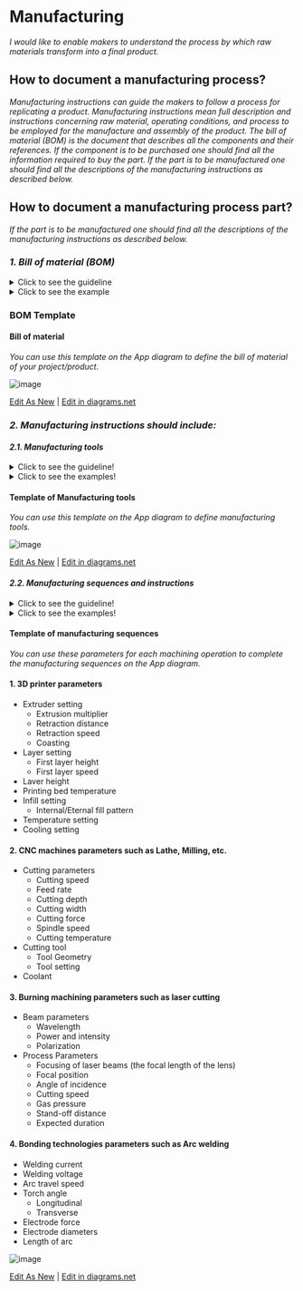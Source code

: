 # **Manufacturing**

*I would like to enable makers to understand the process by which raw materials transform into a final product.*

## **How to document a manufacturing process?**

*Manufacturing instructions can guide the makers to follow a process for replicating a product. Manufacturing instructions mean full description and instructions concerning raw material, operating conditions, and process to be employed for the manufacture and assembly of the product.
The bill of material (BOM) is the document that describes all the components and their references. If the component is to be purchased one should find all the information required to buy the part. If the part is to be manufactured one should find all the descriptions of the manufacturing instructions as described below.* 

## **How to document a manufacturing process part?**

*If the part is to be manufactured one should find all the descriptions of the manufacturing instructions as described below.* 

### *1. Bill of material (BOM)*
<details>
  <summary>Click to see the guideline</summary>
 
 - **Definition:** *A bill of materials (BOM) is a comprehensive list of parts, items, and other materials required to create a product, as well as instructions required for gathering and using the required materials.*

```
What should include the bill of material (not limited to...)?

   1. Part number
   2. Item name
   3. Manufacturer part number
   4. Digi-Key part number
   5. Description
   6. Manufactured part (link to manufacturing instruction)
   7. Purchased part (link to seller website)
   8. Quantity
   9. Price
   10. Manufacturing standard lead time
   11. Packaging
   12. BOM notes
   13. ...
   ```
</details>

<details>
  <summary>Click to see the example</summary>
 
 #### *Example 1: [JPL Open Source Rover](https://github.com/nasa-jpl/open-source-rover/tree/master/bill_of_materials)*
  
![image](https://user-images.githubusercontent.com/59058909/126754681-8afeaaa9-619e-49c5-94ca-962bd0d225c3.png)

*BOM of JPL open-source Rover*
  
 #### *Example 2: [SatNOGS Rotator v3](https://gitlab.com/librespacefoundation/satnogs/satnogs-rotator/blob/master/rotator-bom.ods)*
  
 #### *Example 3: [Krab v1.0](https://projects.fablabs.io/@avishek/krab-v10)*

</details>

### BOM Template

 #### Bill of material
 
 *You can use this template on the App diagram to define the bill of material of your project/product.*
 
![image](https://github.com/OPEN-NEXT/wp2.3_Guideline-for-documentation-of-OSH-design-reuse/blob/main/Sources/Images/BOM%20template-2.jpg)

 <a href="https://app.diagrams.net/#Hamerezoji1362%2Fdrawio-github%2Fmaster%2FBOM%20template.drawio" target="_blank">Edit As New</a> | <a href="https://app.diagrams.net/#Hamerezoji1362%2Fdrawio-github%2Fmaster%2FBOM%20template%20of%20manufactured%20workpiece.png">Edit in diagrams.net</a>
 
  ### *2. Manufacturing instructions should include:*
 
 #### *2.1. Manufacturing tools*
  <details>
  <summary>Click to see the guideline!</summary>
 
  - **Definition:** *It means all the machinery, equipment, and processes used to manufacture products. Manufacturing technology guide to find the type of necessary technology to produce the part. In that case, it should describe the most suitable technology according to the context.*

 ```
 What should include the documentation of manufacturing tools?
 
 Type of machines used 

   1. CNC machine tools for machining metal or other rigid materials
     - Milling 
     - Lathe
     - Cutting 
     - Drilling 
     - Etc.
    
   2. Other common manufacturing tools
     - 3D printing (FDM, SLS...) 
     - Thermoforming
     - Burning machining technology (laser cutting, Plasma cutting, ...) 
     - Bonding technologies (Solder, cold welding, arc welding, adhesive bonding ...)  
  
   3. Finishing: to achieve the right properties such as surface quality, geometrical accuracy, and mechanical properties, finishing is essential. 
     - Sanding after 3D printing
     - Gap filling
     - Blasting
     - Polishing
     - Priming and painting
     - Etc.
  
 How to visualize the manufacturing tools? 
  1. Images 
  2. Videos  
 ```
 </details>
 
  <details>
  <summary>Click to see the examples!</summary>
 
   #### *Example 1:* [JPL Open Source Rover](https://github.com/nasa-jpl/open-source-rover/tree/master/mechanical/body_assembly#3-machiningfabrication)
   
   #### *Example 2:* [SatNOGS Rotator v3](https://wiki.satnogs.org/SatNOGS_Rotator_v3#Build_Sequence) 
  </details>
 
   #### Template of Manufacturing tools
   
*You can use this template on the App diagram to define manufacturing tools.*
 
![image](https://github.com/OPEN-NEXT/wp2.3_Guideline-for-documentation-of-OSH-design-reuse/blob/main/Sources/Images/Manufacturing%20tools.jpg)

 <a href="https://app.diagrams.net/#Hamerezoji1362%2Fdrawio-github%2Fmaster%2FManufacturing%20technology.drawio">Edit As New</a> | <a href="https://app.diagrams.net/#Hamerezoji1362%2Fdrawio-github%2Fmaster%2FManufacturing%20technology.png">Edit in diagrams.net</a>

 #### *2.2. Manufacturing sequences and instructions*
 <details>
  <summary>Click to see the guideline!</summary>
 
  - **Definition:** *Manufacturing sequences refer to step-by-step machining and manufacturing processes in a target-oriented arrangement to enable manufacturing.*
  
  - **Comments:**
  
      * The machining sequence should define for the manufacturing of each part.
      * Process parameters are all those parameters that are inherent to any machining operation and should have a suitable finite value to smooth and efficient removal of materials.
      * Manufacturing standard file formats support some of the manufacturing processes and the surface geometry of a design without the possibility of modification.

```
What does include the documentation of manufacturing sequences and instructions?
 
  1. Name of the related machine of each step
  2. Describing step by step sequence of the machining process
    - Machine
    - Type of operation
    - Tools description 
    - Process parameters of each machining operation ( refer to the template of manufacturing sequences below)
       - Process parameters of 3D printing
       - Process parameters of Laser cutting
       - Process parameters of CNC machines such as Lathe, Milling, etc.
       - Process parameters of arc welding
    - Raw material
    - Manufacturing files (STL, SVG or G-code, ...)
       - CAD files in an interchange format such as STL that is suitable for 3D printing 
       - Nominal geometry and its allowable variation by using symbolic language on 2D drawings like SVG, JPEG, and PDF format that is suitable for laser cutting
       - Manufacturing export formats such as G-code, STEP-NC is suitable for CNC machining
       - Circuit board design formats such as Gerber RS-274X, excellon that is suitable for vector photoplotters 2D mechanical NC machines
  ``` 
</details>

 <details>
  <summary>Click to see the examples!</summary>
 
   #### *Example 1:* [JPL Open Source Rover](https://github.com/nasa-jpl/open-source-rover/tree/master/mechanical/body_assembly#3-machiningfabrication)
  
   #### *Example 2:* [DIY Dremel CNC design and parts](https://www.thingiverse.com/thing:3004773) and [its CAM file for machining](https://www.estlcam.de/) 
  
   #### *Example 3:* This table shows an example of the manufacturing sequences.
  
  ![image](https://github.com/OPEN-NEXT/wp2.3_Guideline-for-documentation-of-OSH-design-reuse/blob/main/Sources/Images/Example%20of%20machining%20sequences.jpg)
  
  #### *Example 4:* [SatNOGS Rotator v3](https://wiki.satnogs.org/SatNOGS_Rotator_v3#Specifications), [2D drawing file](https://wiki.satnogs.org/File:C1001.png)
  
  #### *Example 5:* Types of CAD format of [transmagic](https://transmagic.com/cad-formats/)
   </details>
  
  #### Template of manufacturing sequences
  
   *You can use these parameters for each machining operation to complete the manufacturing sequences on the App diagram.*
  
  #### 1. 3D printer parameters 

   * Extruder setting 
      * Extrusion multiplier
      * Retraction distance 
      * Retraction speed 
      * Coasting
   * Layer setting
      * First layer height
      * First layer speed
   * Laver height
   * Printing bed temperature
   * Infill setting
      * Internal/Eternal fill pattern
   * Temperature setting
   * Cooling setting
     
  #### 2. CNC machines parameters such as Lathe, Milling, etc. 
  
   * Cutting parameters
      * Cutting speed
      * Feed rate
      * Cutting depth
      * Cutting width
      * Cutting force
      * Spindle speed
      * Cutting temperature
   * Cutting tool
      * Tool Geometry
      * Tool setting
   * Coolant 
      
 #### 3. Burning machining parameters such as laser cutting 
  
   * Beam parameters
      * Wavelength
      * Power and intensity 
      * Polarization
   * Process Parameters
      * Focusing of laser beams (the focal length of the lens)
      * Focal position
      * Angle of incidence
      * Cutting speed
      * Gas pressure
      * Stand-off distance
      * Expected duration

  #### 4. Bonding technologies parameters such as Arc welding
    
   * Welding current
   * Welding voltage
   * Arc travel speed
   * Torch angle
      * Longitudinal
      * Transverse
   * Electrode force
   * Electrode diameters
   * Length of arc
   
![image](https://github.com/OPEN-NEXT/wp2.3_Guideline-for-documentation-of-OSH-design-reuse/blob/main/Sources/Images/Manufacturing%20sequences%201.jpg)

 <a href="https://app.diagrams.net/#Hamerezoji1362%2Fdrawio-github%2Fmaster%2FMachining%20parameters.drawio">Edit As New</a> | <a href="https://app.diagrams.net/#Hamerezoji1362%2Fdrawio-github%2Fmaster%2Fmachnining%20paramters.png">Edit in diagrams.net</a>
